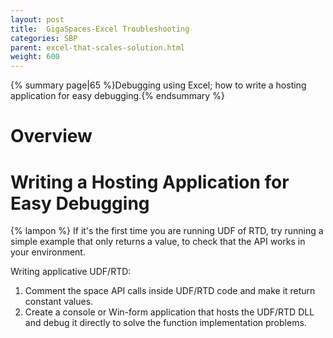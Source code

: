 ```yaml
---
layout: post
title:  GigaSpaces-Excel Troubleshooting
categories: SBP
parent: excel-that-scales-solution.html
weight: 600
---
```


{% summary page|65 %}Debugging using Excel; how to write a hosting application for easy debugging.{% endsummary %}

# Overview

# Writing a Hosting Application for Easy Debugging

{% lampon %} If it's the first time you are running UDF of RTD, try running a simple example that only returns a value, to check that the API works in your environment.

Writing applicative UDF/RTD:

1. Comment the space API calls inside UDF/RTD code and make it return constant values.
2. Create a console or Win-form application that hosts the UDF/RTD DLL and debug it directly to solve the function implementation problems.
